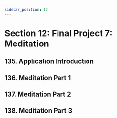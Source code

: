 ```yaml
---
sidebar_position: 12
---
```


# Section 12: Final Project 7: Meditation

## 135. Application Introduction

>

## 136. Meditation Part 1

>

## 137. Meditation Part 2

>

## 138. Meditation Part 3

>
